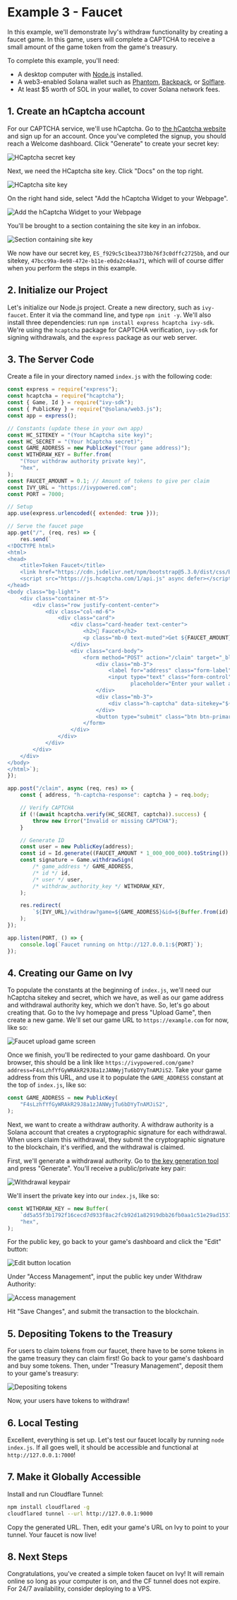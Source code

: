 # Example 3 - Faucet

In this example, we'll demonstrate Ivy's withdraw functionality by creating a faucet game. In this game, users will complete a CAPTCHA to receive a small amount of the game token from the game's treasury.

To complete this example, you'll need:

- A desktop computer with [Node.js](https://nodejs.org/en/download) installed.
- A web3-enabled Solana wallet such as [Phantom](https://phantom.com/download), [Backpack](https://backpack.app/download), or [Solflare](https://www.solflare.com/download/).
- At least $5 worth of SOL in your wallet, to cover Solana network fees.

## 1. Create an hCaptcha account

For our CAPTCHA service, we'll use hCaptcha. Go to [the hCaptcha website](https://www.hcaptcha.com/) and sign up for an account. Once you've completed the signup, you should reach a Welcome dashboard. Click "Generate" to create your secret key:

![HCaptcha secret key](Screenshot_20250615_154618.png)

Next, we need the HCaptcha site key. Click "Docs" on the top right.

![HCaptcha site key](Screenshot_20250615_154801.png)

On the right hand side, select "Add the hCaptcha Widget to your Webpage".

![Add the hCaptcha Widget to your Webpage](Screenshot_20250615_154911.png)

You'll be brought to a section containing the site key in an infobox.

![Section containing site key](Screenshot_20250615_155028.png)

We now have our secret key, `ES_f929c5c1bea373bb76f3c0dffc2725bb`, and our sitekey, `47bcc99a-8e98-472e-b11e-e0da2c44aa71`, which will of course differ when you perform the steps in this example.

## 2. Initialize our Project

Let's initialize our Node.js project. Create a new directory, such as `ivy-faucet`. Enter it via the command line, and type `npm init -y`. We'll also install three dependencies: run `npm install express hcaptcha ivy-sdk`. We're using the `hcaptcha` package for CAPTCHA verification, `ivy-sdk` for signing withdrawals, and the `express` package as our web server.

## 3. The Server Code

Create a file in your directory named `index.js` with the following code:

```js
const express = require("express");
const hcaptcha = require("hcaptcha");
const { Game, Id } = require("ivy-sdk");
const { PublicKey } = require("@solana/web3.js");
const app = express();

// Constants (update these in your own app)
const HC_SITEKEY = "(Your hCaptcha site key)";
const HC_SECRET = "(Your hCaptcha secret)";
const GAME_ADDRESS = new PublicKey("(Your game address)");
const WITHDRAW_KEY = Buffer.from(
    "(Your withdraw authority private key)",
    "hex",
);
const FAUCET_AMOUNT = 0.1; // Amount of tokens to give per claim
const IVY_URL = "https://ivypowered.com";
const PORT = 7000;

// Setup
app.use(express.urlencoded({ extended: true }));

// Serve the faucet page
app.get("/", (req, res) => {
    res.send(`
<!DOCTYPE html>
<html>
<head>
    <title>Token Faucet</title>
    <link href="https://cdn.jsdelivr.net/npm/bootstrap@5.3.0/dist/css/bootstrap.min.css" rel="stylesheet">
    <script src="https://js.hcaptcha.com/1/api.js" async defer></script>
</head>
<body class="bg-light">
    <div class="container mt-5">
        <div class="row justify-content-center">
            <div class="col-md-6">
                <div class="card">
                    <div class="card-header text-center">
                        <h2>🚿 Faucet</h2>
                        <p class="mb-0 text-muted">Get ${FAUCET_AMOUNT} free tokens every 24 hours</p>
                    </div>
                    <div class="card-body">
                        <form method="POST" action="/claim" target="_blank">
                            <div class="mb-3">
                                <label for="address" class="form-label">Solana Wallet Address</label>
                                <input type="text" class="form-control" id="address" name="address"
                                       placeholder="Enter your wallet address" required>
                            </div>
                            <div class="mb-3">
                                <div class="h-captcha" data-sitekey="${HC_SITEKEY}"></div>
                            </div>
                            <button type="submit" class="btn btn-primary w-100">Claim Tokens</button>
                        </form>
                    </div>
                </div>
            </div>
        </div>
    </div>
</body>
</html>`);
});

app.post("/claim", async (req, res) => {
    const { address, "h-captcha-response": captcha } = req.body;

    // Verify CAPTCHA
    if (!(await hcaptcha.verify(HC_SECRET, captcha)).success) {
        throw new Error("Invalid or missing CAPTCHA");
    }

    // Generate ID
    const user = new PublicKey(address);
    const id = Id.generate((FAUCET_AMOUNT * 1_000_000_000).toString());
    const signature = Game.withdrawSign(
        /* game_address */ GAME_ADDRESS,
        /* id */ id,
        /* user */ user,
        /* withdraw_authority_key */ WITHDRAW_KEY,
    );

    res.redirect(
        `${IVY_URL}/withdraw?game=${GAME_ADDRESS}&id=${Buffer.from(id).toString("hex")}&signature=${Buffer.from(signature).toString("hex")}&user=${user.toBase58()}`,
    );
});

app.listen(PORT, () => {
    console.log(`Faucet running on http://127.0.0.1:${PORT}`);
});
```

## 4. Creating our Game on Ivy

To populate the constants at the beginning of `index.js`, we'll need our hCaptcha sitekey and secret, which we have, as well as our game address and withdrawal authority key, which we don't have. So, let's go about creating that. Go to the Ivy homepage and press "Upload Game", then create a new game. We'll set our game URL to `https://example.com` for now, like so:

![Faucet upload game screen](Screenshot_20250615_174242.png)

Once we finish, you'll be redirected to your game dashboard. On your browser, this should be a link like `https://ivypowered.com/game?address=F4sLzhfYfGyWRAkR29J8a1zJANWyjTu6bDYyTnAMJiS2`. Take your game address from this URL, and use it to populate the `GAME_ADDRESS` constant at the top of `index.js`, like so:

```js
const GAME_ADDRESS = new PublicKey(
    "F4sLzhfYfGyWRAkR29J8a1zJANWyjTu6bDYyTnAMJiS2",
);
```

Next, we want to create a withdraw authority. A withdraw authority is a Solana account that creates a cryptographic signature for each withdrawal. When users claim this withdrawal, they submit the cryptographic signature to the blockchain, it's verified, and the withdrawal is claimed.

First, we'll generate a withdrawal authority. Go to [the key generation tool](https://ivypowered.com/keygen) and press "Generate". You'll receive a public/private key pair:

![Withdrawal keypair](Screenshot_20250615_175728.png)

We'll insert the private key into our `index.js`, like so:

```js
const WITHDRAW_KEY = new Buffer(
    `dd5a55f3b1792f16cecd7d933f8ac2fcb92d1a82919dbb26fb0aa1c51e29ad1537afacc7c4cda690f68a6d75345ea6906772c37d42138801bbde8fce3772b93d`,
    "hex",
);
```

For the public key, go back to your game's dashboard and click the "Edit" button:

![Edit button location](Screenshot_20250615_175429.png)

Under "Access Management", input the public key under Withdraw Authority:

![Access management](Screenshot_20250615_180009.png)

Hit "Save Changes", and submit the transaction to the blockchain.

## 5. Depositing Tokens to the Treasury

For users to claim tokens from our faucet, there have to be some tokens in the game treasury they can claim first! Go back to your game's dashboard and buy some tokens. Then, under "Treasury Management", deposit them to your game's treasury:

![Depositing tokens](Screenshot_20250615_225757.png)

Now, your users have tokens to withdraw!

## 6. Local Testing

Excellent, everything is set up. Let's test our faucet locally by running `node index.js`. If all goes well, it should be accessible and functional at `http://127.0.0.1:7000`!

## 7. Make it Globally Accessible

Install and run Cloudflare Tunnel:

```sh
npm install cloudflared -g
cloudflared tunnel --url http://127.0.0.1:9000
```

Copy the generated URL. Then, edit your game's URL on Ivy to point to your tunnel. Your faucet is now live!

## 8. Next Steps

Congratulations, you've created a simple token faucet on Ivy! It will remain online so long as your computer is on, and the CF tunnel does not expire. For 24/7 availability, consider deploying to a VPS.

